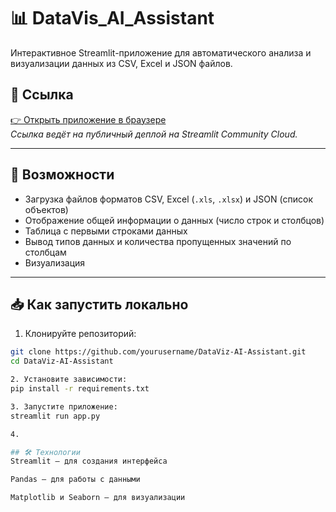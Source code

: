 # 📊 DataVis_AI_Assistant

Интерактивное Streamlit-приложение для автоматического анализа и визуализации данных из CSV, Excel и JSON файлов.  


## 🔗 Ссылка

[👉 Открыть приложение в браузере](https://datavisaiassistant-wvtdgjwpuea8yqmq6k2ken.streamlit.app/)  
*Ссылка ведёт на публичный деплой на Streamlit Community Cloud.*

---

## 🚀 Возможности

- Загрузка файлов форматов CSV, Excel (`.xls`, `.xlsx`) и JSON (список объектов)
- Отображение общей информации о данных (число строк и столбцов)
- Таблица с первыми строками данных
- Вывод типов данных и количества пропущенных значений по столбцам
- Визуализация
---

## 📥 Как запустить локально

1. Клонируйте репозиторий:

```bash
git clone https://github.com/yourusername/DataViz-AI-Assistant.git
cd DataViz-AI-Assistant

2. Установите зависимости:
pip install -r requirements.txt

3. Запустите приложение:
streamlit run app.py

4. 

## 🛠 Технологии
Streamlit — для создания интерфейса

Pandas — для работы с данными

Matplotlib и Seaborn — для визуализации
